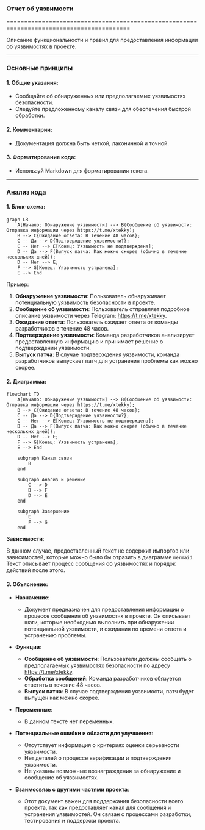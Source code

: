 ### Отчет об уязвимости

=========================================================================================

Описание функциональности и правил для предоставления информации об уязвимостях в проекте.

---

### **Основные принципы**

#### **1. Общие указания**:
- Сообщайте об обнаруженных или предполагаемых уязвимостях безопасности.
- Следуйте предложенному каналу связи для обеспечения быстрой обработки.

#### **2. Комментарии**:
- Документация должна быть четкой, лаконичной и точной.

#### **3. Форматирование кода**:
- Используй Markdown для форматирования текста.

---

### **Анализ кода**

#### **1. Блок-схема**:

```mermaid
graph LR
    A[Начало: Обнаружение уязвимости] --> B(Сообщение об уязвимости: Отправка информации через https://t.me/xtekky);
    B --> C{Ожидание ответа: В течение 48 часов};
    C -- Да --> D{Подтверждение уязвимости?};
    C -- Нет --> E[Конец: Уязвимость не подтверждена];
    D -- Да --> F(Выпуск патча: Как можно скорее (обычно в течение нескольких дней));
    D -- Нет --> E;
    F --> G[Конец: Уязвимость устранена];
    E --> End
```

Пример:
1. **Обнаружение уязвимости**: Пользователь обнаруживает потенциальную уязвимость безопасности в проекте.
2. **Сообщение об уязвимости**: Пользователь отправляет подробное описание уязвимости через Telegram: https://t.me/xtekky.
3. **Ожидание ответа**: Пользователь ожидает ответа от команды разработчиков в течение 48 часов.
4. **Подтверждение уязвимости**: Команда разработчиков анализирует предоставленную информацию и принимает решение о подтверждении уязвимости.
5. **Выпуск патча**: В случае подтверждения уязвимости, команда разработчиков выпускает патч для устранения проблемы как можно скорее.

#### **2. Диаграмма**:

```mermaid
flowchart TD
    A[Начало: Обнаружение уязвимости] --> B(Сообщение об уязвимости: Отправка информации через https://t.me/xtekky);
    B --> C{Ожидание ответа: В течение 48 часов};
    C -- Да --> D{Подтверждение уязвимости?};
    C -- Нет --> E[Конец: Уязвимость не подтверждена];
    D -- Да --> F(Выпуск патча: Как можно скорее (обычно в течение нескольких дней));
    D -- Нет --> E;
    F --> G[Конец: Уязвимость устранена];
    E --> End
    
    subgraph Канал связи
        B
    end

    subgraph Анализ и решение
        C --> D
        D --> F
        D --> E
    end

    subgraph Завершение
        E
        F --> G
    end
```

**Зависимости**:

В данном случае, предоставленный текст не содержит импортов или зависимостей, которые можно было бы отразить в диаграмме `mermaid`. Текст описывает процесс сообщения об уязвимостях и порядок действий после этого.

#### **3. Объяснение**:

- **Назначение**:
  - Документ предназначен для предоставления информации о процессе сообщения об уязвимостях в проекте. Он описывает шаги, которые необходимо выполнить при обнаружении потенциальной уязвимости, и ожидания по времени ответа и устранению проблемы.

- **Функции**:
  - **Сообщение об уязвимости**: Пользователи должны сообщать о предполагаемых уязвимостях безопасности по адресу https://t.me/xtekky.
  - **Обработка сообщений**: Команда разработчиков обязуется ответить в течение 48 часов.
  - **Выпуск патча**: В случае подтверждения уязвимости, патч будет выпущен как можно скорее.

- **Переменные**:
  - В данном тексте нет переменных.

- **Потенциальные ошибки и области для улучшения**:
  - Отсутствует информация о критериях оценки серьезности уязвимости.
  - Нет деталей о процессе верификации и подтверждения уязвимости.
  - Не указаны возможные вознаграждения за обнаружение и сообщение об уязвимостях.

- **Взаимосвязь с другими частями проекта**:
  - Этот документ важен для поддержания безопасности всего проекта, так как предоставляет канал для сообщения и устранения уязвимостей. Он связан с процессами разработки, тестирования и поддержки проекта.